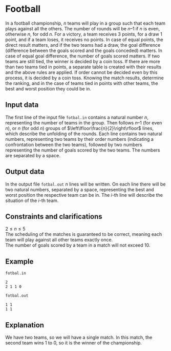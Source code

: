 # Football

In a football championship, $n$ teams will play in a group such that each team plays against all the others. The number of rounds will be $n–1$ if $n$ is even, otherwise $n$, for odd $n$. For a victory, a team receives 3 points, for a draw 1 point, and if a team loses, it receives no points. In case of equal points, the direct result matters, and if the two teams had a draw, the goal difference (difference between the goals scored and the goals conceded) matters. In case of equal goal difference, the number of goals scored matters. If two teams are still tied, the winner is decided by a coin toss. If there are more than two teams tied in points, a separate table is created with their results and the above rules are applied. If order cannot be decided even by this process, it is decided by a coin toss. Knowing the match results, determine the ranking, and in the case of teams tied in points with other teams, the best and worst position they could be in.

## Input data

The first line of the input file `fotbal.in` contains a natural number $n$, representing the number of teams in the group. Then follows $n–1$ (for even $n$), or $n$ (for odd $n$) groups of $\left\lfloor\frac{n}{2}\right\rfloor$ lines, which describe the unfolding of the rounds. Each line contains two natural numbers, representing two teams by their order numbers (indicating a confrontation between the two teams), followed by two numbers representing the number of goals scored by the two teams. The numbers are separated by a space.

## Output data

In the output file `fotbal.out` $n$ lines will be written. On each line there will be two natural numbers, separated by a space, representing the best and worst position the respective team can be in. The $i$-th line will describe the situation of the $i$-th team.

## Constraints and clarifications

$2 \leq n \leq 5$  
The scheduling of the matches is guaranteed to be correct, meaning each team will play against all other teams exactly once.  
The number of goals scored by a team in a match will not exceed 10.

## Example

`fotbal.in`
```
2
2 1 1 0
```

`fotbal.out`
```
1 1
1 1
```

## Explanation

We have two teams, so we will have a single match. In this match, the second team wins 1 to 0, so it is the winner of the championship.